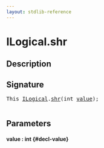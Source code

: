 ```yaml
---
layout: stdlib-reference
---
```


# ILogical\.shr

## Description





## Signature 

<pre>
<span class="code_keyword">This</span> <a href="/stdlib-reference/interfaces/ILogical/index" class="code_type">ILogical</a>.<a href="/stdlib-reference/interfaces/ILogical/shr">shr</a>(<span class="code_keyword">int</span> <a href="/stdlib-reference/interfaces/ILogical/shr#decl-value" class="code_param">value</a>);

</pre>

## Parameters

#### value  : int {#decl-value}

